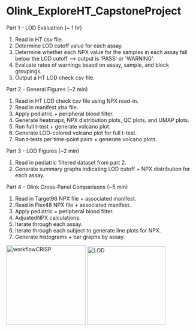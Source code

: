 # Olink_ExploreHT_CapstoneProject

Part 1 - LOD Evaluation (~ 1 hr)
1. Read in HT csv file.
2. Determine LOD cutoff value for each assay.
3. Determine whether each NPX value for the samples in each assay fall below the LOD cutoff --> output is 'PASS' or 'WARNING'.
4. Evaluate rates of warnings bsaed on assay, sample, and block groupings.
5. Output a HT LOD check csv file.

Part 2 - General Figures (~2 min)
1. Read in HT LOD check csv file using NPX read-in.
2. Read in manifest xlsx file.
3. Apply pediatric + peripheral blood filter.
4. Generate heatmaps, NPX distribution plots, QC plots, and UMAP plots.
5. Run full t-test + generate volcano plot.
6. Generate LOD-colored volcano plot for full t-test.
7. Run t-tests per time-point pairs + generate volcano plots.

Part 3 - LOD Figures (~2 min)
1. Read in pediatric filtered dataset from part 2.
2. Generate summary graphs indicating LOD cutoff + NPX distribution for each assay.

Part 4 - Olink Cross-Panel Comparisons (~5 min)
1. Read in Target96 NPX file + associated manifest.
2. Read in Flex48 NPX file + associated manifest.
3. Apply pediatric + peripheral blood filter.
4. AdjustedNPX calculations.
5. Iterate through each assay.
6. Iterate through each subject to generate line plots for NPX.
7. Generate histograms + bar graphs by assay.

<img width="212" alt="workflowCRISP" src="https://github.com/saamianf/Olink_ExploreHT_CapstoneProject/assets/120279968/ab153ace-d158-44bf-ac4d-9c9fd37d9a7a">

<img width="209" alt="LOD" src="https://github.com/saamianf/Olink_ExploreHT_CapstoneProject/assets/120279968/9953a179-06a7-4790-8d73-20d5a3e934fc">

